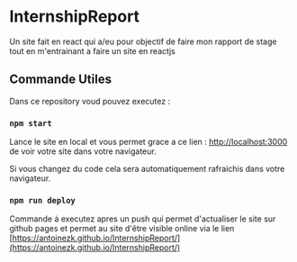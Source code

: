 # InternshipReport

Un site fait en react qui a/eu pour objectif de faire mon rapport de stage tout en m'entrainant a faire un site en reactjs

## Commande Utiles

Dans ce repository voud pouvez executez :

### `npm start`

Lance le site en local et vous permet grace a ce lien : [http://localhost:3000](http://localhost:3000) de voir votre site dans votre navigateur.

Si vous changez du code cela sera automatiquement rafraichis dans votre navigateur.

### `npm run deploy`

Commande à executez apres un push qui permet d'actualiser le site sur github pages et permet au site d'être visible online via le lien [https://antoinezk.github.io/InternshipReport/](https://antoinezk.github.io/InternshipReport/)

